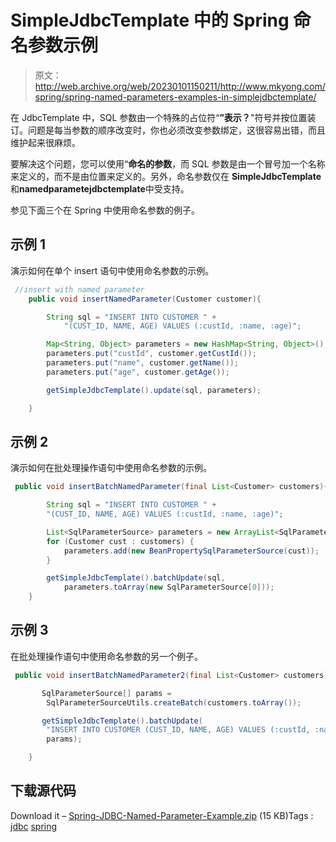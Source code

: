 # SimpleJdbcTemplate 中的 Spring 命名参数示例

> 原文：<http://web.archive.org/web/20230101150211/http://www.mkyong.com/spring/spring-named-parameters-examples-in-simplejdbctemplate/>

在 JdbcTemplate 中，SQL 参数由一个特殊的占位符“**”表示？**"符号并按位置装订。问题是每当参数的顺序改变时，你也必须改变参数绑定，这很容易出错，而且维护起来很麻烦。

要解决这个问题，您可以使用“**命名的参数**，而 SQL 参数是由一个冒号加一个名称来定义的，而不是由位置来定义的。另外，命名参数仅在 **SimpleJdbcTemplate** 和**namedparametejdbctemplate**中受支持。

参见下面三个在 Spring 中使用命名参数的例子。

## 示例 1

演示如何在单个 insert 语句中使用命名参数的示例。

```java
 //insert with named parameter
	public void insertNamedParameter(Customer customer){

		String sql = "INSERT INTO CUSTOMER " +
			"(CUST_ID, NAME, AGE) VALUES (:custId, :name, :age)";

		Map<String, Object> parameters = new HashMap<String, Object>();
		parameters.put("custId", customer.getCustId());
		parameters.put("name", customer.getName());
		parameters.put("age", customer.getAge());

		getSimpleJdbcTemplate().update(sql, parameters);

	} 
```

## 示例 2

演示如何在批处理操作语句中使用命名参数的示例。

```java
 public void insertBatchNamedParameter(final List<Customer> customers){

		String sql = "INSERT INTO CUSTOMER " +
		"(CUST_ID, NAME, AGE) VALUES (:custId, :name, :age)";

		List<SqlParameterSource> parameters = new ArrayList<SqlParameterSource>();
		for (Customer cust : customers) {
			parameters.add(new BeanPropertySqlParameterSource(cust)); 
		}

		getSimpleJdbcTemplate().batchUpdate(sql,
			parameters.toArray(new SqlParameterSource[0]));
	} 
```

## 示例 3

在批处理操作语句中使用命名参数的另一个例子。

```java
 public void insertBatchNamedParameter2(final List<Customer> customers){

	   SqlParameterSource[] params = 
		SqlParameterSourceUtils.createBatch(customers.toArray());

	   getSimpleJdbcTemplate().batchUpdate(
		"INSERT INTO CUSTOMER (CUST_ID, NAME, AGE) VALUES (:custId, :name, :age)",
		params);

	} 
```

## 下载源代码

Download it – [Spring-JDBC-Named-Parameter-Example.zip](http://web.archive.org/web/20210820135911/http://www.mkyong.com/wp-content/uploads/2010/03/Spring-JDBC-Example.zip) (15 KB)Tags : [jdbc](http://web.archive.org/web/20210820135911/https://mkyong.com/tag/jdbc/) [spring](http://web.archive.org/web/20210820135911/https://mkyong.com/tag/spring/)<input type="hidden" id="mkyong-current-postId" value="3843">